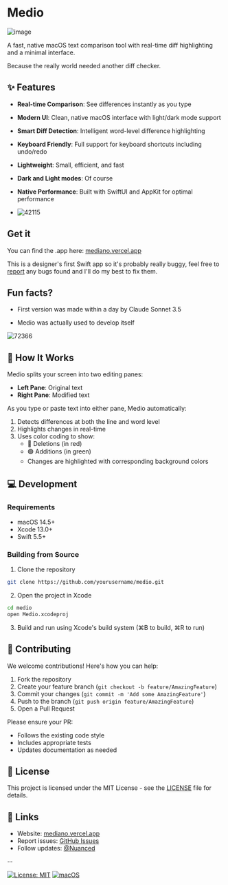 # Medio

![image](https://github.com/user-attachments/assets/bf2e4860-d209-4c17-b74b-592dec01ed5e)

A fast, native macOS text comparison tool with real-time diff highlighting and a minimal interface.

Because the really world needed another diff checker.

## ✨ Features

-  **Real-time Comparison**: See differences instantly as you type
-  **Modern UI**: Clean, native macOS interface with light/dark mode support
-  **Smart Diff Detection**: Intelligent word-level difference highlighting
-  **Keyboard Friendly**: Full support for keyboard shortcuts including undo/redo
-  **Lightweight**: Small, efficient, and fast
-  **Dark and Light modes**: Of course
-  **Native Performance**: Built with SwiftUI and AppKit for optimal performance

-  ![42115](https://github.com/user-attachments/assets/d4a202c5-a160-4a66-a7c7-dad346de86a3)


## Get it

You can find the .app here:
[mediano.vercel.app](https://mediano.vercel.app)

This is a designer's first Swift app so it's probably really buggy, feel free to [report](https://github.com/nuance-dev/Medio/issues) any bugs found and I'll do my best to fix them.

## Fun facts?

- First version was made within a day by Claude Sonnet 3.5

- Medio was actually used to develop itself

![72366](https://github.com/user-attachments/assets/d31f9a8f-d76f-446b-bba7-c3ffdf29660e)


## 🚀 How It Works

Medio splits your screen into two editing panes:
- **Left Pane**: Original text
- **Right Pane**: Modified text

As you type or paste text into either pane, Medio automatically:
1. Detects differences at both the line and word level
2. Highlights changes in real-time
3. Uses color coding to show:
   - 🔴 Deletions (in red)
   - 🟢 Additions (in green)
   - Changes are highlighted with corresponding background colors

## 💻 Development

### Requirements
- macOS 14.5+
- Xcode 13.0+
- Swift 5.5+

### Building from Source

1. Clone the repository
```bash
git clone https://github.com/yourusername/medio.git
```

2. Open the project in Xcode
```bash
cd medio
open Medio.xcodeproj
```

3. Build and run using Xcode's build system (⌘B to build, ⌘R to run)

## 🤝 Contributing

We welcome contributions! Here's how you can help:

1. Fork the repository
2. Create your feature branch (`git checkout -b feature/AmazingFeature`)
3. Commit your changes (`git commit -m 'Add some AmazingFeature'`)
4. Push to the branch (`git push origin feature/AmazingFeature`)
5. Open a Pull Request

Please ensure your PR:
- Follows the existing code style
- Includes appropriate tests
- Updates documentation as needed

## 📝 License

This project is licensed under the MIT License - see the [LICENSE](LICENSE) file for details.

## 🔗 Links

- Website: [mediano.vercel.app](https://mediano.vercel.app)
- Report issues: [GitHub Issues](https://github.com/nuance-dev/Medio/issues)
- Follow updates: [@Nuanced](https://twitter.com/Nuancedev)

--

[![License: MIT](https://img.shields.io/badge/License-MIT-blue.svg)](https://opensource.org/licenses/MIT)
[![macOS](https://img.shields.io/badge/platform-macOS-lightgrey)]()
